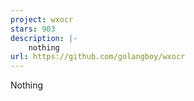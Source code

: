 ```yaml
---
project: wxocr
stars: 903
description: |-
    nothing
url: https://github.com/golangboy/wxocr
---
```


Nothing
